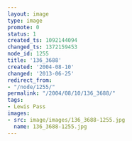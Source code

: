 ```yaml
---
layout: image
type: image
promote: 0
status: 1
created_ts: 1092144094
changed_ts: 1372159453
node_id: 1255
title: '136_3688'
created: '2004-08-10'
changed: '2013-06-25'
redirect_from:
- "/node/1255/"
permalink: "/2004/08/10/136_3688/"
tags:
- Lewis Pass
images:
- src: image/images/136_3688-1255.jpg
  name: 136_3688-1255.jpg
---
```


